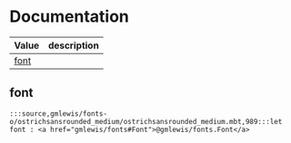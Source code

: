 # Documentation
|Value|description|
|---|---|
|[font](#font)||

## font

```moonbit
:::source,gmlewis/fonts-o/ostrichsansrounded_medium/ostrichsansrounded_medium.mbt,989:::let font : <a href="gmlewis/fonts#Font">@gmlewis/fonts.Font</a>
```

